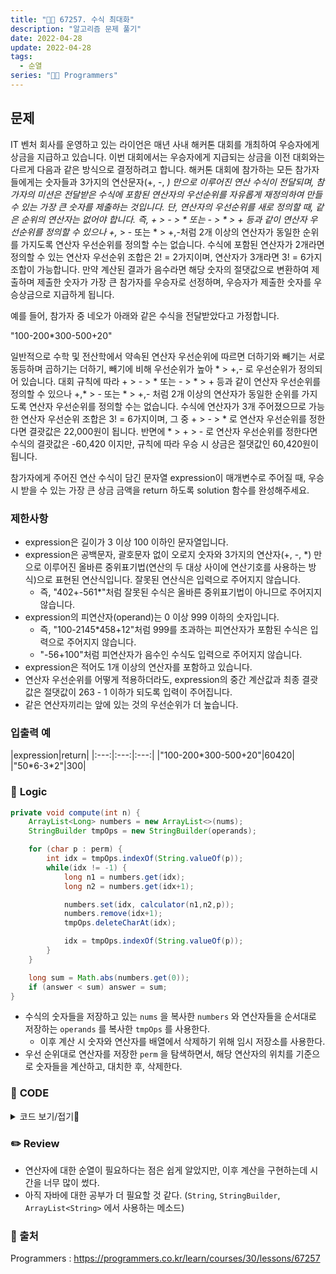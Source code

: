 ```yaml
---
title: "👩‍💻 67257. 수식 최대화"
description: "알고리즘 문제 풀기"
date: 2022-04-28
update: 2022-04-28
tags:
  - 순열
series: "👩‍💻 Programmers"
---
```


## 문제
IT 벤처 회사를 운영하고 있는 라이언은 매년 사내 해커톤 대회를 개최하여 우승자에게 상금을 지급하고 있습니다.
이번 대회에서는 우승자에게 지급되는 상금을 이전 대회와는 다르게 다음과 같은 방식으로 결정하려고 합니다.
해커톤 대회에 참가하는 모든 참가자들에게는 숫자들과 3가지의 연산문자(+, -, *) 만으로 이루어진 연산 수식이 전달되며, 참가자의 미션은 전달받은 수식에 포함된 연산자의 우선순위를 자유롭게 재정의하여 만들 수 있는 가장 큰 숫자를 제출하는 것입니다.
단, 연산자의 우선순위를 새로 정의할 때, 같은 순위의 연산자는 없어야 합니다. 즉, + > - > * 또는 - > * > + 등과 같이 연산자 우선순위를 정의할 수 있으나 +,* > - 또는 * > +,-처럼 2개 이상의 연산자가 동일한 순위를 가지도록 연산자 우선순위를 정의할 수는 없습니다. 수식에 포함된 연산자가 2개라면 정의할 수 있는 연산자 우선순위 조합은 2! = 2가지이며, 연산자가 3개라면 3! = 6가지 조합이 가능합니다.
만약 계산된 결과가 음수라면 해당 숫자의 절댓값으로 변환하여 제출하며 제출한 숫자가 가장 큰 참가자를 우승자로 선정하며, 우승자가 제출한 숫자를 우승상금으로 지급하게 됩니다.

예를 들어, 참가자 중 네오가 아래와 같은 수식을 전달받았다고 가정합니다.

"100-200*300-500+20"

일반적으로 수학 및 전산학에서 약속된 연산자 우선순위에 따르면 더하기와 빼기는 서로 동등하며 곱하기는 더하기, 빼기에 비해 우선순위가 높아 * > +,- 로 우선순위가 정의되어 있습니다.
대회 규칙에 따라 + > - > * 또는 - > * > + 등과 같이 연산자 우선순위를 정의할 수 있으나 +,* > - 또는 * > +,- 처럼 2개 이상의 연산자가 동일한 순위를 가지도록 연산자 우선순위를 정의할 수는 없습니다.
수식에 연산자가 3개 주어졌으므로 가능한 연산자 우선순위 조합은 3! = 6가지이며, 그 중 + > - > * 로 연산자 우선순위를 정한다면 결괏값은 22,000원이 됩니다.
반면에 * > + > - 로 연산자 우선순위를 정한다면 수식의 결괏값은 -60,420 이지만, 규칙에 따라 우승 시 상금은 절댓값인 60,420원이 됩니다.

참가자에게 주어진 연산 수식이 담긴 문자열 expression이 매개변수로 주어질 때, 우승 시 받을 수 있는 가장 큰 상금 금액을 return 하도록 solution 함수를 완성해주세요.

### 제한사항
- expression은 길이가 3 이상 100 이하인 문자열입니다.
- expression은 공백문자, 괄호문자 없이 오로지 숫자와 3가지의 연산자(+, -, *) 만으로 이루어진 올바른 중위표기법(연산의 두 대상 사이에 연산기호를 사용하는 방식)으로 표현된 연산식입니다. 잘못된 연산식은 입력으로 주어지지 않습니다.
  - 즉, "402+-561*"처럼 잘못된 수식은 올바른 중위표기법이 아니므로 주어지지 않습니다.
- expression의 피연산자(operand)는 0 이상 999 이하의 숫자입니다.
  - 즉, "100-2145*458+12"처럼 999를 초과하는 피연산자가 포함된 수식은 입력으로 주어지지 않습니다.
  - "-56+100"처럼 피연산자가 음수인 수식도 입력으로 주어지지 않습니다.
- expression은 적어도 1개 이상의 연산자를 포함하고 있습니다.
- 연산자 우선순위를 어떻게 적용하더라도, expression의 중간 계산값과 최종 결괏값은 절댓값이 263 - 1 이하가 되도록 입력이 주어집니다.
- 같은 연산자끼리는 앞에 있는 것의 우선순위가 더 높습니다.

### 입출력 예
|expression|return|
|:---:|:---:|:---:|
|"100-200*300-500+20"|60420|
|"50\*6-3\*2"|300|

### 📍 **Logic**

```java
private void compute(int n) {
    ArrayList<Long> numbers = new ArrayList<>(nums);
    StringBuilder tmpOps = new StringBuilder(operands);

    for (char p : perm) {
        int idx = tmpOps.indexOf(String.valueOf(p));
        while(idx != -1) {
            long n1 = numbers.get(idx);
            long n2 = numbers.get(idx+1);

            numbers.set(idx, calculator(n1,n2,p));
            numbers.remove(idx+1);
            tmpOps.deleteCharAt(idx);

            idx = tmpOps.indexOf(String.valueOf(p));
        }
    }

    long sum = Math.abs(numbers.get(0));
    if (answer < sum) answer = sum;
}
```

- 수식의 숫자들을 저장하고 있는 `nums` 을 복사한 `numbers` 와 연산자들을 순서대로 저장하는 `operands` 를 복사한 `tmpOps` 를 사용한다.
  - 이후 계산 시 숫자와 연산자를 배열에서 삭제하기 위해 임시 저장소를 사용한다.
- 우선 순위대로 연산자를 저장한 `perm` 을 탐색하면서, 해당 연산자의 위치를 기준으로 숫자들을 계산하고, 대치한 후, 삭제한다.

### 📄 **CODE**

<details>
  <summary>코드 보기/접기💫</summary>
    <div markdown="1">

	import java.util.*;

    class Solution {
        long answer = 0;
        ArrayList<Long> nums = new ArrayList<>();
        ArrayList<Character> perm = new ArrayList<>();
        StringBuilder operands = new StringBuilder();
        
        public long solution(String expression) {
            StringBuilder tmp = new StringBuilder();
            
            for (int i = 0; i < expression.length(); i++) {
                char ch = expression.charAt(i);
                if (48 <= ch && ch <= 57) tmp.append(ch); 
                else {
                    nums.add((long) Integer.parseInt(String.valueOf(tmp)));
                    if (!perm.contains(ch)) perm.add(ch);
                    operands.append(ch);
                    tmp.delete(0, tmp.length());
                }
            }
            nums.add((long) Integer.parseInt(String.valueOf(tmp)));
            
            // 순열 생성
            makePerm(0, perm.size(), perm.size());
            
            return answer;
        }
        
        private void makePerm(int depth, int n, int r) {
            if (depth == r) {
                compute(n);
                return;
            }

            for (int i = depth; i < n; i++) {
                Collections.swap(perm, depth, i);
                makePerm(depth + 1, n, r);
                Collections.swap(perm, depth, i);
            }
        }
        
        private void compute(int n) {
            ArrayList<Long> numbers = new ArrayList<>(nums);
            // 연산자 임시 배열이 필요
            // string은 각 문자별 위치 조회가 가능하지만, 요소 삭제가 안됨
            // arrayList는 요소 삭제가 용이하지만, 위치 조회가 안됨
            StringBuilder tmpOps = new StringBuilder(operands);

            for (char p : perm) {
                int idx = tmpOps.indexOf(String.valueOf(p));
                while(idx != -1) {
                    long n1 = numbers.get(idx);
                    long n2 = numbers.get(idx+1);

                    numbers.set(idx, calculator(n1,n2,p));
                    numbers.remove(idx+1);
                    tmpOps.deleteCharAt(idx);

                    idx = tmpOps.indexOf(String.valueOf(p));
                }
            }

            long sum = Math.abs(numbers.get(0));
            if (answer < sum) answer = sum;
        }
        
        private long calculator(long n1, long n2, char op) {
            return switch (op) {
                case '-' -> n1 - n2;
                case '+' -> n1 + n2;
                case '*' -> n1 * n2;
                default -> 0;
            };
        }
    }
  	</div>
</details>

### ✏️ **Review**
- 연산자에 대한 순열이 필요하다는 점은 쉽게 알았지만, 이후 계산을 구현하는데 시간을 너무 많이 썼다.
- 아직 자바에 대한 공부가 더 필요할 것 같다. (`String`, `StringBuilder`, `ArrayList<String>` 에서 사용하는 메소드)

### 📕 출처
Programmers : https://programmers.co.kr/learn/courses/30/lessons/67257